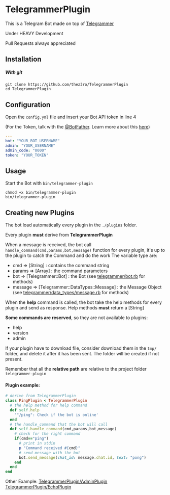 # TelegrammerPlugin
This is a Telegram Bot made on top of [Telegrammer](https://github.com/mayoral/telegrammer)

Under HEAVY Development

Pull Requests always appreciated

## Installation
##### With git
```
git clone https://github.com/thez3ro/TelegrammerPlugin
cd TelegrammerPlugin
```

## Configuration
Open the `config.yml` file and insert your Bot API token in line 4

(For the Token, talk with the [@BotFather](https://telegram.me/botfather).
Learn more about this [here](https://core.telegram.org/bots))
```yaml
---
bot: "YOUR_BOT_USERNAME"
admin: "YOUR_USERNAME"
admin_code: "0000"
token: "YOUR_TOKEN"
```

## Usage
Start the Bot with `bin/telegrammer-plugin`

```
chmod +x bin/telegrammer-plugin
bin/telegrammer-plugin
```

## Creating new Plugins
The bot load automatically every plugin in the `./plugins` folder.

Every plugin **must** derive from **TelegrammerPlugin**

When a message is received, the bot call `handle_command(cmd,params,bot,message)` function for every plugin, it's up to the plugin to catch the Command
and do the work
The variable type are:

* cmd => [String] : contains the command string
* params => [Array] : the command parameters
* bot => [Telegrammer::Bot] : the Bot (see [telegrammer/bot.rb](https://github.com/mayoral/telegrammer/blob/master/lib/telegrammer/bot.rb) for methods)
* message => [Telegrammer::DataTypes::Message] : the Message Object (see [telegrammer/data_types/message.rb](https://github.com/mayoral/telegrammer/blob/master/lib/telegrammer/data_types/message.rb) for methods)

When the **help** command is called, the bot take the help methods for every plugin and send as response.
Help methods **must** return a [String]

**Some commands are reserved**, so they are not available to plugins:
* help
* version
* admin

If your plugin have to download file, consider download them in the `tmp/` folder,
and delete it after it has been sent.
The folder will be created if not present.

Remember that all the **relative path** are relative to the project folder `telegrammer-plugin`


#### Plugin example:
```ruby
# derive from TelegrammerPlugin
class PingPlugin < TelegrammerPlugin
  # the help method for help command
  def self.help
    '"/ping": Check if the bot is online'
  end
  # the handle_command that the bot will call
  def self.handle_command(cmd,params,bot,message)
    # check for the right command
    if(cmd=="ping")
      # print in stdin
      p "Command received #{cmd}"
      # send message with the bot
      bot.send_message(chat_id: message.chat.id, text: "pong")
    end
  end
end
```

Other Example:
[TelegrammerPlugin/AdminPlugin](https://github.com/TheZ3ro/TelegrammerPlugin/blob/master/plugins/admin.rb)
[TelegrammerPlugin/EchoPlugin](https://github.com/TheZ3ro/TelegrammerPlugin/blob/master/plugins/echo.rb)

